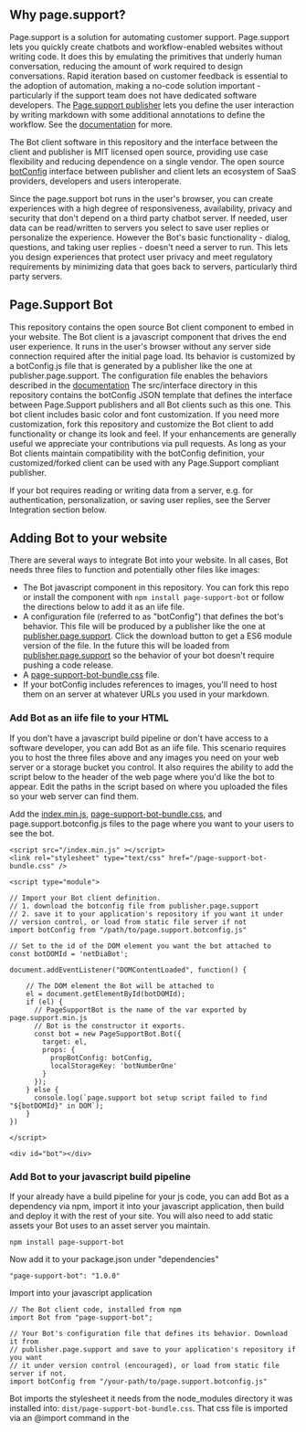 ## Why page.support?

Page.support is a solution for automating customer support. Page.support lets you quickly create chatbots and workflow-enabled websites without writing code. It does this by emulating the primitives that underly human conversation, reducing the amount of work required to design conversations. Rapid iteration based on customer feedback is essential to the adoption of automation, making a no-code solution important - particularly if the support team does not have dedicated software developers. The [Page.support publisher](https://publisher.page.support) lets you define the user interaction by writing markdown with some additional annotations to define the workflow. See the [documentation](https://documentation.page.support) for more.

The Bot client software in this repository and the interface between the client and publisher is MIT licensed open source, providing use case flexibility and reducing dependence on a single vendor. The open source [botConfig](https://github.com/page-support/web-client/blob/main/src/state/BotConfig.js) interface between publisher and client lets an ecosystem of SaaS providers, developers and users interoperate. 

Since the page.support bot runs in the user's browser, you can create experiences with a high degree of responsiveness, availability, privacy and security that don't depend on a third party chatbot server. If needed, user data can be read/written to servers you select to save user replies or personalize the experience. However the Bot's basic functionality - dialog, questions, and taking user replies - doesn't need a server to run. This lets you design experiences that protect user privacy and meet regulatory requirements by minimizing data that goes back to servers, particularly third party servers.

## Page.Support Bot 

This repository contains the open source Bot client component to embed in your website. The Bot client is a javascript component that drives the end user experience. It runs in the user's browser without any server side connection required after the initial page load. Its behavior is customized by a botConfig.js file that is generated by a publisher like the one at publisher.page.support. The configuration file enables the behaviors described in the [documentation](https://documentation.page.support/) The src/interface directory in this repository contains the botConfig JSON template that defines the interface between Page.Support publishers and all Bot clients such as this one. This bot client includes basic color and font customization. If you need more customization, fork this repository and customize the Bot client to add functionality or change its look and feel. If your enhancements are generally useful we appreciate your contributions via pull requests. As long as your Bot clients maintain compatibility with the botConfig definition, your customized/forked client can be used with any Page.Support compliant publisher.

If your bot requires reading or writing data from a server, e.g. for authentication, personalization, or saving user replies, see the Server Integration section below.


## Adding Bot to your website

There are several ways to integrate Bot into your website. In all cases, Bot needs three files to function and potentially other files like images:

* The Bot javascript component in this repository. You can fork this repo or install the component with `npm install page-support-bot` or follow the directions below to add it as an iife file.
* A configuration file (referred to as "botConfig") that defines the bot's behavior. This file will be produced by a publisher like the one at [publisher.page.support](https://publisher.page.support). Click the download button to get a ES6 module version of the file. In the future this will be loaded from [publisher.page.support](https://publisher.page.support) so the behavior of your bot doesn't require pushing a code release.
* A [page-support-bot-bundle.css](https://github.com/page-support/web-client/blob/main/dist/page-support-bot-bundle.css) file. 
* If your botConfig includes references to images, you'll need to host them on an server at whatever URLs you used in your markdown.


### Add Bot as an iife file to your HTML

If you don't have a javascript build pipeline or don't have access to a software developer, you can add Bot as an iife file. This scenario requires you to host the three files above and any images you need on your web server or a storage bucket you control. It also requires the ability to add the script below to the header of the web page where you'd like the bot to appear. Edit the paths in the script based on where you uploaded the files so your web server can find them.

Add the [index.min.js](https://github.com/page-support/web-client/blob/main/dist/index.min.js), [page-support-bot-bundle.css](https://github.com/page-support/web-client/blob/main/dist/page-support-bot-bundle.css), and page.support.botconfig.js files to the page where you want to your users to see the bot.

```
<script src="/index.min.js" ></script>
<link rel="stylesheet" type="text/css" href="/page-support-bot-bundle.css" />

<script type="module"> 

// Import your Bot client definition.
// 1. download the botconfig file from publisher.page.support 
// 2. save it to your application's repository if you want it under
// version control, or load from static file server if not
import botConfig from "/path/to/page.support.botconfig.js"

// Set to the id of the DOM element you want the bot attached to
const botDOMId = 'netDiaBot';  

document.addEventListener("DOMContentLoaded", function() {

    // The DOM element the Bot will be attached to
    el = document.getElementById(botDOMId);
    if (el) {
      // PageSupportBot is the name of the var exported by page.support.min.js 
      // Bot is the constructor it exports.   
      const bot = new PageSupportBot.Bot({
        target: el,
        props: {
          propBotConfig: botConfig,
          localStorageKey: 'botNumberOne'
        }
      });
    } else {
      console.log(`page.support bot setup script failed to find "${botDOMId}" in DOM`);
    } 
})

</script>

<div id="bot"></div>

```


### Add Bot to your javascript build pipeline

 If your already have a build pipeline for your js code, you can add Bot as a dependency via npm, import it into your javascript application, then build and deploy it with the rest of your site. You will also need to add static assets your Bot uses to an asset server you maintain.  

```
npm install page-support-bot
```

Now add it to your package.json under "dependencies"

```
"page-support-bot": "1.0.0"
```

Import into your javascript application

```
// The Bot client code, installed from npm
import Bot from "page-support-bot"; 

// Your Bot's configuration file that defines its behavior. Download it from  
// publisher.page.support and save to your application's repository if you want 
// it under version control (encouraged), or load from static file server if not. 
import botConfig from "/your-path/to/page.support.botconfig.js"
```

Bot imports the stylesheet it needs from the node_modules directory it was installed into: `dist/page-support-bot-bundle.css`. That css file is imported via an @import command in the <style> section of BotConversationUI.svelte. Your bundler must compile that file along with the rest of your site's css into one file so no <link> to that file is needed.

Next add the Bot component to your page's HTML

```
<Bot propBotConfig={botConfig} 
     bind:this={botBinding} 
     localStorageKey={localStorageKey}
     cssFileURI={"path/to/the/page-support-bot-bundle.css} 
/> 
```

Or, add attach it to the DOM with javascript:

```
import botConfig from "./page.support.botconfig.js";

// IIFE creates bot and attaches it to the DOM
(function () {

// Set to the id of the DOM element you want the bot attached to
const botDOMId = 'netDiaBot';  

document.addEventListener("DOMContentLoaded", function() {

    // The DOM element the Bot will be attached to
    el = document.getElementById(botDOMId);
    if (el) {
      // PageSupportBot is the name of the var exported by page.support.min.js 
      // Bot is the constructor it exports.   
      const bot = new PageSupportBot.Bot({
        target: el,
        props: {
          propBotConfig: botConfig,
          localStorageKey: 'botNumberOne',
          cssFileURI: 'page-support-bot-bundle.css'
        }
      });
    } else {
      console.log(`page.support bot setup script failed to find "${botDOMId}" in DOM`);
    } 
})

  
})();  // iife closure
```

Bot supports the following props:

REQUIRED
* localStorageKey is the unique key Bot will use to preserve each user's conversation state in the browser. This should be a String unique to each bot in your domain. You can have multiple Bots per domain as long as they have unique keys. This prop is required.

OPTIONAL (required in some circumstances)
* cssFileURI: URI where the bot's css file is located. The value is used to set the href property of a link that loads the stylesheet. This allows the parent site flexibility about where to put the css file. If not provided, the bot uses the CSS_FILE constant which equals './page-support-bot-bundle.css'. The defaults works if the css file is in the same directory as the js executables. That will be true if bot is imported from an npm package - since both js and css are in the dist folder. 
* botConfig is the js object you imported earlier in your app. Its optional if you are using startNewConversation(botConfig) to initiate Bot. Otherwise required.
* bind:this={botBinding} is an optional reference to this bot that lets you call functions in the Bot, such as starting a new conversation. If you are not calling startNewConversation() or some other function exported by Bot its not needed. 
* propGetConfigFromRemote is a optional boolean that is not currently supported - in the future this will let you specify a remote URL from which load the bot definition.
* waitForStartNewConversation is an optional boolean which if true will cause bot to display nothing until the startNewConversation() function is called. Use when you want your site to control when the bot activates and displays on a page. Defaults to false, which means the bot will display at page load with the first round of conversation displayed.

The bot component uses the Svelte javascript framework and tailwindcss framework. See the rollup.config.js, tailwind.config.js, babel.config.js and postcss.config.js files for build configuration requirements.


### Control bot start and botConfig from parent site
Parent sites might want to control when a bot starts a new conversation, for example with a "Run" button. This button would also restart an existing conversation if one was in progress. You might want to do this without reloading the component. You might also want to pass in a new botConfig when the user clicks "Run" in the parent site. This might be useful for Bot markdown authoring scenarios. For this use case, you'd use code something like this

```
// in your javascript
let botBinding;

// runBot() is run by an onClick event 
function runBot() {
  botBinding.startNewConversation(botConfig);
}

// in your html.


// By setting waitForStartNewConversation to true bot will display nothing
// until startNewConversation is called.
<Bot propBotConfig={null} 
     bind:this={botBinding}
     propGetConfigFromRemote={false}
     localStorageKey={localStoragePreviewBotKey} 
     waitForStartNewConversation={true} 
/> 

```


### Show / hide bot to save screen real estate

The Parent site can add the bot IIFE or js module to the DOM whenever they want. If the botConfig is being fetched from remote, you might want to load bot after the DOM is loaded, but in a hidden state so it will fetch botConfig and be ready to display. When you want to display the bot, e.g. if a user clicks a button to interact with the bot, unhide the HTML element the bot resides under.  


### Add static assets - images and css
Any static assets referred to in your bot's markdown, such as image tags, must be uploaded to the URLs you added to the markdown. At this time page.support doesn't maintain any static asset servers, so add static assets to your storage bucket or website public directory.  

Don't forget to add the [page-support-bot-bundle.css](https://github.com/page-support/web-client/blob/main/dist/page-support-bot-bundle.css) file in this repository to the public folder of your web server as described previously.

### CSS encapsulation
When you add Bot to your website, its CSS is encapsulated so that your website's global styles do not affect it, and its styles won't affect your website. Encapsulation is achieved by using [ShadowDOM](https://developer.mozilla.org/en-US/docs/Web/Web_Components/Using_shadow_DOM) All of the styles, and nearly all the Bot's UI is attached to the DOM under a shadow host. The shadow host is an empty div added by the Bot component, with the actual Bot html and css attached underneath it. 


### Conversation initialization
When your user first loads the page, the Bot will display and start a new conversation by default. Bot will maintain conversation state across page reloads in a tab by using sessionStorage. Closing the tab will end the conversation. 

If you want to give your web application control over when the Bot displays, use your web framework's conditional loading/display - usually some type of if block.

If you want give your web application control over starting and restarting a conversation, use `botBinding.startNewConversation(botConfig);` to start a new conversation with the passed in configuration. It also lets you give the user control over when to engage with the bot instead of launching it by default.


### Testing
This component includes setup files to perform visual testing in [Storybook](https://storybook.js.org). See the /.storybook directory in this repository for Storybook setup, and the ui/Bot.stories.js file for user stories and their test files. Since Bot is a component rather than a fully functioning website, Storybook provides an environment to test the component across different user stories without having to first do an integration with your website.

Install Storybook, then type `npm run storybook` when in this repository's parent directory then open Storybook at localhost:6006

For automated tests, this component uses Jest. To run automated tests of dialog.js and lower level functions, see tests under src/dialog/tests and follow the instructions in the test file. Tests are sparse now, feel free to submit more with pull requests.

### Customizing and Building
If you make modifications to the Bot then want to deploy the changes to your website, run `$ npm run build` which will drop three files in the /dist directory:

- index.mjs is an ES6 module file for importation into your build.   
- index.min.js is a IIFE file for websites that do not use a modern build

### User engagement tracking and website analytics
A key part of measuring the success of any type of automation is measuring user engagement. You want to know if users are using the automation, and if they are achieving their goals when they use it. Page.support bots will integrate with any user engagement measurement platform that can receive events from the bot, such as Google Analytics. You don't need a new event tracking system, you can use the same one you are using on the bot's parent site (your main website). Bot will send events to it so you can see all your user measurements in one place.

To configure event tracking set the `trackUserReplies` property in your botConfig to 'true'. When set to true, bot will call a global javascript function called  `pageSupportBotTracker()` and pass in user events to that function. 

Second, add `pageSupportBotTracker()` to your parent site's global javascript namespace. This allows you to use your existing event tracking service's function calls to send the data to your event tracking service. The contents of `pageSupportBotTracker()` will vary based on the user analytics service you are using. For example if you are using Google Analytics GA4 the syntax would be:

```
  // in your website's <head> tag on all pages where the bot appears
  <script>

    function pageSupportBotTracker(eventName, parameters) {
      gtag('event', eventName, parameters); 
    }

  </script>
```

The function is called with two arguments, `eventName` and `parameters`. `eventName` is a String uniquely identifying the event your bot will report. Your bot will supply the event name, for example `reply_click` is the name of the event reported when a user selects a reply in the bot. `parameters` is a javascript object supplied by the bot with data about the reply. It will include properties that identify the question the bot asked, the user reply, and the status of the conversation. For example: 

```
{
  "ask": "### Router models\nWhat type of router do you have?\n![Router models](/assets/routerModels.png)",
  "userReplyValues": [
    "Brand Beta model Z44"
  ],
  "userReplyIndexes": [
    2
  ],
  "ending": "completed"
}
```

The bot will call `pageSupportBotTracker()` when it asks the user a question and when it receives a reply. 

There are three eventNames reported:
* When the bot asks a question, it will use the event name `page_support_bot_ask_name_${round.slot.name}`
* When a user replies, it will use the event name `page_support_bot_reply_click`. It reports both what the bot said in the `say` property and the reply recieved from the user in the `userReplyValues` property. 
* At the end of the conversation, if the conversation ended without the user abandoning it midway, a conversation session history is sent with the event name `page_support_bot_ended_conversation` This allows you to examine specific user sessions that are otherwise not available when collating individual events like with the prior two event types. 

Note that with all these events, user input is being sent server side in the userReplyValues property. Take care to ensure user PII is properly handled if there is any information uniquely identifying individuals. You can remove anything you don't want to send to your analytics service by adding a filter to the `pageSupportBotTracker()` function.

Depending on the user analytics service you are using, you may have to translate the eventName and parameter arguments into some other form before sending to your tracking service. With Google Analytics they are the second and third arguments to their gtag function. Note that with GA4 you also have to do some configuration in your Google Analytics account to report custom events.

The script above assumes you already have GA4's tracking setup in another script tag. Substitute the gtag(...) function for whatever function call your analytics system requires.

Depending on your requirements, you might want to setup a new tracking "site" for the bot, separate from the rest of your website. The steps would be the same as above, except when you call your tracking service you'd use a different tracking id.


### Server integration and Data Persistence

By default Bot only relies on the botConfig to drive its behavior so doesn't need to talk to a server. However if you want to personalize Bot's behavior, for example by loading user data, we will be adding simple integrations with arbitrary URLs and APIs in the next release. Those integrations will also enable saving user replies to an API on your server. 

If you want to do this now, you can customize the bot to 
load user data. Call out to your server right before the loadUI() function in Bot.svelte. To save individual user replies see the saveReply() function in dialog.js. To save an updated version of the entire conversation after every user reply see 
saveConversation() in state.js. 

### Versioning and Compatibility
The bot client and the botConfig file it uses must be on the same major version. The version of the bot client is the same as the version in package.json, and there's a check in state.js's versionCompatible() that will surface a user-visible error if bot reads a botConfig that's not compatible. botConfig files also have a version property that is used to determine compatibility. If you are adding the bot client to your website with your own build pipeline,ensure that the botConfigVersion constant in state.js is set to the same major version as the botConfig files you plan to use with the client. (and of course make whatever updates to the code you need to maintain compatibility) If you are adding bot client by copying in the index.min.js file the version will already be set by the rollup build process.

### Browser support
This package supports most modern browsers including Chrome, Safari, Edge and Firefox. It does not support IE.

### Package maintainer notes - updating Bot
To update to a new version of Bot
# bot root directory
0. test in storybook, run automated tests, run `npm run build` to see if there are any errors
1. increment the bot version number in package.json
2. update CHANGELOG.md
3. update documentation 
4. update README in bot 
5. git commit ..
6. git push
7. npm run build # to create new .js and .css files for iife use case
8. npm publish # to npm registry